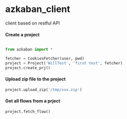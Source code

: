 # azkaban_client
client based on restful API




#### Create a project

```py

from azkaban import *

fetcher = CookiesFetcher(user, pwd)
project = Project('WillTest', 'first test', fetcher)
project.create_prj()

```


#### Upload zip file to the project

```py
project.upload_zip('/tmp/xxx.zip')
```

#### Get all flows from a prject

```py
project.fetch_flow()
```

